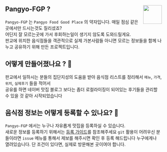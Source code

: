  ## Pangyo-FGP ? <img src = "https://i.imgur.com/J7hGHUH.png" width = 60  align = right> 
`Pangyo-FGP` 는 `Pangyo Food Good Place` 의 약자입니다. 매일 점심 같은곳에서만 드시는것도 질리셨죠?   
어딘지 잘 모르는곳에 가서 후회하는일이 생기지 않도록 도와드릴게요.  
판교에 위치한 음식점들을 객관적으로 실제 가본사람들 아니면 모르는 정보들을 함께 나누고 공유하기 위해 만든 프로젝트입니다.  
 
 

## 어떻게 만들어졌나요 ? 🧐
판교에서 일하시는 분들의 집단지성의 도움을 받아 음식점 리스트를 정리해서 `메뉴`, `가격`, `위치`, `실제후기` 들을 적어서   
공유를 하면 네이버 맛집 블로그 보다는 좀더 로컬라이징이 되어있는 후기들을 관리할 수 있을 것 같아 시작되었습니다

## 음식점 정보는 어떻게 등록할 수 있나요? 📝
`Pangyo-FGP` 에서는 누구나 자유롭게 맛집을 등록하실 수 있습니다.   
새로운 정보를 등록하기 위해서는 [등록 가이드](./register_guide.md)를 참조해주세요
`git` 활용이 어려우신 분들이라면 `issue` 메뉴를 통해서 제보를 해주시면 확인 후 등록 해드립니다 
누구에게나 열려있습니다. 단 조건이 있다면, 실제로 방문해본 곳이여야 합니다.  




